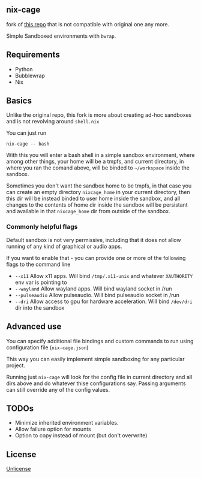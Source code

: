 nix-cage
--------------

fork of [this repo](https://github.com/corpix/nix-cage) that is not compatible with original one any more.

Simple Sandboxed environments with `bwrap`.

## Requirements

- Python
- Bubblewrap
- Nix

## Basics

Unlike the original repo, this fork is more about creating ad-hoc sandboxes and is not revolving around `shell.nix`

You can just run

`nix-cage -- bash`

With this you will enter a bash shell in a simple sandbox environment, where among other things, your home will be a tmpfs,
and current directory, in where you ran the comand above, will be binded to `~/workspace` inside the sandbox.

Sometimes you don't want the sandbox home to be tmpfs, in that case you can create an empty directory `nixcage_home` in your current directory,
then this dir will be instead binded to user home inside the sandbox, and all changes to the contents of home dir inside the sandbox will be
persistant and available in that `nixcage_home` dir from outside of the sandbox.

### Commonly helpful flags

Default sandbox is not very permissive, including that it does not allow running of any kind of graphical or audio apps.

If you want to enable that - you can provide one or more of the following flags to the command line

- `--x11` Allow x11 apps. Will bind `/tmp/.x11-unix` and whatever `XAUTHORITY` env var is pointing to
- `--wayland` Allow wayland apps. Will bind wayland socket in /run
- `--pulseaudio` Allow pulseaudio. Will bind pulseaudio socket in /run
- `--dri` Allow access to gpu for hardware acceleration. Will bind `/dev/dri` dir into the sandbox

## Advanced use

You can specify additional file bindings and custom commands to run using configuration file (`nix-cage.json`)

This way you can easily implement simple sandboxing for any particular project.

Running just `nix-cage` will look for the config file in current directory and all dirs above and do whatever thise configurations say.
Passing arguments can still override any of the config values.

## TODOs

- Minimize inherited environment variables.
- Allow failure option for mounts
- Option to copy instead of mount (but don't overwrite)

## License

[Unlicense](https://unlicense.org/)
